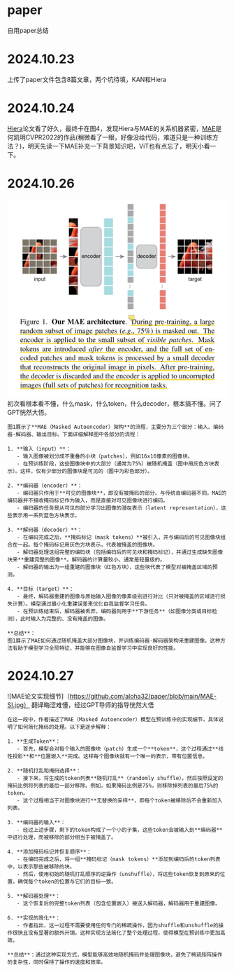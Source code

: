 # paper
自用paper总结
# 2024.10.23
上传了paper文件包含8篇文章，两个坑待填，KAN和Hiera
# 2024.10.24
[Hiera](https://github.com/facebookresearch/hiera)论文看了好久，最终卡在图4，发现Hiera与MAE的关系机器紧密，[MAE](https://openaccess.thecvf.com/content/CVPR2022/html/He_Masked_Autoencoders_Are_Scalable_Vision_Learners_CVPR_2022_paper)是何凯明CVPR2022的作品(稍微看了一眼，好像没给代码，难道只是一种训练方法？)，明天先读一下MAE补充一下背景知识吧，ViT也有点忘了，明天小看一下。
# 2024.10.26
![MAE论文图1-**架构**](https://github.com/aloha32/paper/blob/main/MAE-P1.jpg)
初次看根本看不懂，什么mask，什么token，什么decoder，根本搞不懂。问了GPT恍然大悟。
```
图1展示了**MAE（Masked Autoencoder）架构**的流程，主要分为三个部分：输入、编码器-解码器、输出目标。下面详细解释图中各部分的流程：

1. **输入（input）**：
   - 输入图像被划分成不重叠的小块（patches），例如16x16像素的图像块。
   - 在预训练阶段，这些图像块中的大部分（通常为75%）被随机掩盖（图中用灰色方块表示）。这样，仅有少部分的图像块是可见的（图中为彩色部分）。

2. **编码器（encoder）**：
   - 编码器只作用于**可见的图像块**，即没有被掩码的部分。与传统自编码器不同，MAE的编码器并不接收掩码标记作为输入，而是直接对可见图像块进行编码。
   - 编码器的任务是从可见的部分学习出图像的潜在表示（latent representation），这些表示用一系列蓝色方块表示。

3. **解码器（decoder）**：
   - 在编码完成之后，**掩码标记（mask tokens）**被引入，并与编码后的可见图像块组合在一起。每个掩码标记用灰色方块表示，代表被掩盖的图像块。
   - 解码器处理这组完整的编码块（包括编码后的可见块和掩码标记），并通过生成缺失图像块来**重建完整的图像**。解码器的计算量较小，通常是轻量级的。
   - 解码器的输出为一组重建的图像块（红色方块），这些块代表了模型对被掩盖区域的预测。

4. **目标（target）**：
   - 最终，解码器重建的图像与原始输入图像的像素级别进行对比（只对被掩盖的区域进行损失计算）。模型通过最小化重建误差来优化自我监督学习任务。
   - 在预训练结束后，解码器被丢弃，编码器则用于**下游任务**（如图像分类或目标检测），此时输入为完整的、没有掩盖的图像。

**总结**：
图1展示了MAE如何通过随机掩盖大部分图像块，并训练编码器-解码器架构来重建图像。这种方法有助于模型学习全局特征，并能够在图像自监督学习中实现良好的性能。
```
# 2024.10.27
![MAE论文实现细节]（https://github.com/aloha32/paper/blob/main/MAE-SI.jpg）
翻译晦涩难懂，经过GPT导师的指导恍然大悟
```
在这一段中，作者描述了MAE（Masked Autoencoder）模型在预训练中的实现细节，具体说明了如何简化掩码的处理。以下是逐步解释：

1. **生成Token**：
   - 首先，模型会对每个输入的图像块（patch）生成一个**token**，这个过程通过**线性投影**和**位置嵌入**完成。这样每个图像块就有一个唯一的表示，带有位置信息。

2. **随机打乱和掩码选择**：
   - 接下来，将生成的token列表**随机打乱**（randomly shuffle），然后按照设定的掩码比例将列表的最后一部分移除。例如，如果掩码比例是75%，则移除掉列表的最后75%的token。
   - 这个过程相当于对图像块进行**无替换的采样**，即每个token被移除后不会重新加入列表。

3. **编码器的输入**：
   - 经过上述步骤，剩下的token构成了一个小的子集，这些token会被输入到**编码器**中进行处理，而被移除的部分相当于被掩盖了。

4. **添加掩码标记并恢复顺序**：
   - 在编码完成之后，将一组**掩码标记（mask tokens）**添加到编码后的token列表中，以表示那些被移除的块。
   - 然后，使用初始的随机打乱顺序的逆操作（unshuffle），将这些token恢复到原来的位置，确保每个token的位置与它们的目标一致。

5. **解码器处理**：
   - 这个恢复后的完整token列表（包含位置嵌入）被送入解码器，解码器用于重建图像。

6. **实现的简化**：
   - 作者指出，这一过程不需要使用任何专门的稀疏操作，因为shuffle和unshuffle的操作很快且没有显著的额外开销。这种实现方法简化了整个处理过程，使得模型在预训练中更加高效。

**总结**：通过这种实现方式，模型能够高效地随机掩码并处理图像块，避免了稀疏矩阵操作的复杂性，同时保持了操作的速度和效率。
```
